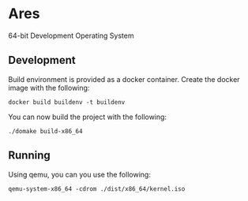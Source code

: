 # Ares

64-bit Development Operating System

## Development

Build environment is provided as a docker container. Create the docker image with the following:

```
docker build buildenv -t buildenv
```

You can now build the project with the following:

```
./domake build-x86_64
```

## Running

Using qemu, you can you use the following:

```
qemu-system-x86_64 -cdrom ./dist/x86_64/kernel.iso
```

